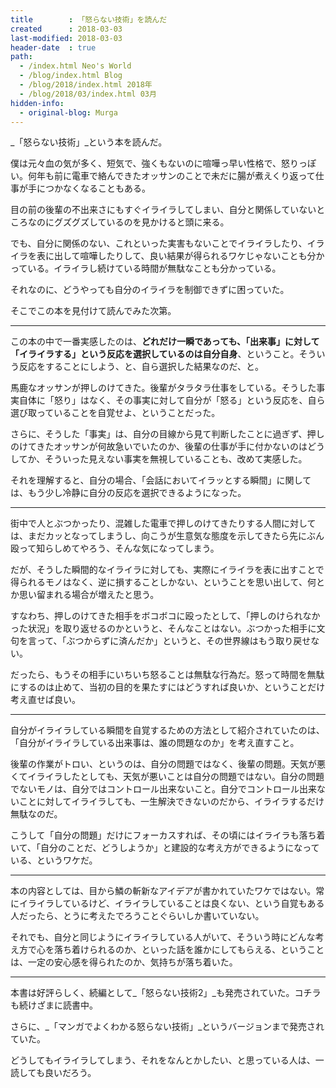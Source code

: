 ```yaml
---
title        : 「怒らない技術」を読んだ
created      : 2018-03-03
last-modified: 2018-03-03
header-date  : true
path:
  - /index.html Neo's World
  - /blog/index.html Blog
  - /blog/2018/index.html 2018年
  - /blog/2018/03/index.html 03月
hidden-info:
  - original-blog: Murga
---
```


_「怒らない技術」_という本を読んだ。

僕は元々血の気が多く、短気で、強くもないのに喧嘩っ早い性格で、怒りっぽい。何年も前に電車で絡んできたオッサンのことで未だに腸が煮えくり返って仕事が手につかなくなることもある。

目の前の後輩の不出来さにもすぐイライラしてしまい、自分と関係していないところなのにグズグズしているのを見かけると頭に来る。

でも、自分に関係のない、これといった実害もないことでイライラしたり、イライラを表に出して喧嘩したりして、良い結果が得られるワケじゃないことも分かっている。イライラし続けている時間が無駄なことも分かっている。

それなのに、どうやっても自分のイライラを制御できずに困っていた。

そこでこの本を見付けて読んでみた次第。

---

この本の中で一番実感したのは、__どれだけ一瞬であっても、「出来事」に対して「イライラする」という反応を選択しているのは自分自身__、ということ。そういう反応をすることにしよう、と、自ら選択した結果なのだ、と。

馬鹿なオッサンが押しのけてきた。後輩がタラタラ仕事をしている。そうした事実自体に「怒り」はなく、その事実に対して自分が「怒る」という反応を、自ら選び取っていることを自覚せよ、ということだった。

さらに、そうした「事実」は、自分の目線から見て判断したことに過ぎず、押しのけてきたオッサンが何故急いでいたのか、後輩の仕事が手に付かないのはどうしてか、そういった見えない事実を無視していることも、改めて実感した。

それを理解すると、自分の場合、「会話においてイラッとする瞬間」に関しては、もう少し冷静に自分の反応を選択できるようになった。

---

街中で人とぶつかったり、混雑した電車で押しのけてきたりする人間に対しては、まだカッとなってしまうし、向こうが生意気な態度を示してきたら先にぶん殴って知らしめてやろう、そんな気になってしまう。

だが、そうした瞬間的なイライラに対しても、実際にイライラを表に出すことで得られるモノはなく、逆に損することしかない、ということを思い出して、何とか思い留まれる場合が増えたと思う。

すなわち、押しのけてきた相手をボコボコに殴ったとして、「押しのけられなかった状況」を取り返せるのかというと、そんなことはない。ぶつかった相手に文句を言って、「ぶつからずに済んだか」というと、その世界線はもう取り戻せない。

だったら、もうその相手にいちいち怒ることは無駄な行為だ。怒って時間を無駄にするのは止めて、当初の目的を果たすにはどうすれば良いか、ということだけ考え直せば良い。

---

自分がイライラしている瞬間を自覚するための方法として紹介されていたのは、「自分がイライラしている出来事は、誰の問題なのか」を考え直すこと。

後輩の作業がトロい、というのは、自分の問題ではなく、後輩の問題。天気が悪くてイライラしたとしても、天気が悪いことは自分の問題ではない。自分の問題でないモノは、自分ではコントロール出来ないこと。自分でコントロール出来ないことに対してイライラしても、一生解決できないのだから、イライラするだけ無駄なのだ。

こうして「自分の問題」だけにフォーカスすれば、その頃にはイライラも落ち着いて、「自分のことだ、どうしようか」と建設的な考え方ができるようになっている、というワケだ。

---

本の内容としては、目から鱗の斬新なアイデアが書かれていたワケではない。常にイライラしているけど、イライラしていることは良くない、という自覚もある人だったら、とうに考えたでろうことぐらいしか書いていない。

それでも、自分と同じようにイライラしている人がいて、そういう時にどんな考え方で心を落ち着けられるのか、といった話を誰かにしてもらえる、ということは、一定の安心感を得られたのか、気持ちが落ち着いた。

---

本書は好評らしく、続編として_「怒らない技術2」_も発売されていた。コチラも続けざまに読書中。

さらに、_「マンガでよくわかる怒らない技術」_というバージョンまで発売されていた。

どうしてもイライラしてしまう、それをなんとかしたい、と思っている人は、一読しても良いだろう。
